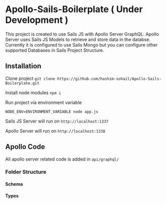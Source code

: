 # Apollo-Sails-Boilerplate ( Under Development )

This project is created to use Sails JS with Apollo Server GraphQL. Apollo Server uses Sails JS Models to retrieve and store data in the databse. Currently it is configured to use Sails Mongo but you can configure other supported Databases in Sails Project Structure. 

## Installation
Clone project
`git clone https://github.com/hashim-sohail/Apollo-Sails-Boilerplate.git`

Install node modules
`npm i`

Run project via environment variable

`NODE_ENV=ENVIRONMENT_VARIABLE node app.js`

Sails JS Server will run on `http://localhost:1337`

Apollo Server will run on `http://localhost:1338`

## Apollo Code

All apollo server related code is added in `api/graphql/` 

### Folder Structure

#### Schema

#### Types
